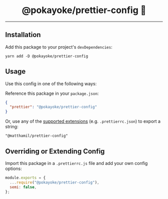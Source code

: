 <div align="center">
<h1>@pokayoke/prettier-config 🎨</h1>
</div>

---

## Installation

Add this package to your project's `devDependencies`:

```
yarn add -D @pokayoke/prettier-config
```

## Usage

Use this config in one of the following ways:

Reference this package in your `package.json`:

```json
{
  "prettier": "@pokayoke/prettier-config"
}
```

Or, use any of the [supported extensions](https://prettier.io/docs/en/configuration.html) (e.g. `.prettierrc.json`) to export a string:

```
"@matthamil/prettier-config"
```

## Overriding or Extending Config

Import this package in a `.prettierrc.js` file and add your own config options:

```js
module.exports = {
  ...require("@pokayoke/prettier-config"),
  semi: false,
};
```





